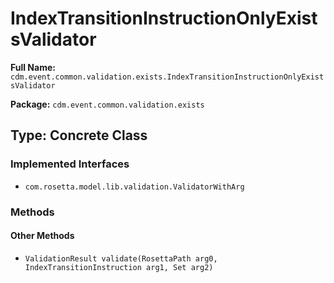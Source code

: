 # IndexTransitionInstructionOnlyExistsValidator

**Full Name:** `cdm.event.common.validation.exists.IndexTransitionInstructionOnlyExistsValidator`

**Package:** `cdm.event.common.validation.exists`

## Type: Concrete Class

### Implemented Interfaces

- `com.rosetta.model.lib.validation.ValidatorWithArg`

### Methods

#### Other Methods

- `ValidationResult validate(RosettaPath arg0, IndexTransitionInstruction arg1, Set arg2)`

